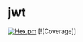 # jwt

[![Hex.pm](https://img.shields.io/badge/hex-0.1.8-aa66cc.svg)](https://hex.pdmbuilds.proximetry.com/packages/jwt/0.1.8) [![Coverage]]
